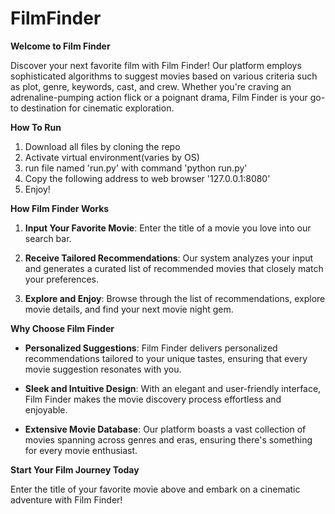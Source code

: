 # FilmFinder


**Welcome to Film Finder**

Discover your next favorite film with Film Finder! Our platform employs sophisticated algorithms to suggest movies based on various criteria such as plot, genre, keywords, cast, and crew. Whether you're craving an adrenaline-pumping action flick or a poignant drama, Film Finder is your go-to destination for cinematic exploration.


**How To Run**
1. Download all files by cloning the repo
2. Activate virtual environment(varies by OS)
3. run file named 'run.py' with command 'python run.py'
4. Copy the following address to web browser '127.0.0.1:8080'
5. Enjoy!

**How Film Finder Works**

1. **Input Your Favorite Movie**: Enter the title of a movie you love into our search bar.

2. **Receive Tailored Recommendations**: Our system analyzes your input and generates a curated list of recommended movies that closely match your preferences.

3. **Explore and Enjoy**: Browse through the list of recommendations, explore movie details, and find your next movie night gem.

**Why Choose Film Finder**

- **Personalized Suggestions**: Film Finder delivers personalized recommendations tailored to your unique tastes, ensuring that every movie suggestion resonates with you.

- **Sleek and Intuitive Design**: With an elegant and user-friendly interface, Film Finder makes the movie discovery process effortless and enjoyable.

- **Extensive Movie Database**: Our platform boasts a vast collection of movies spanning across genres and eras, ensuring there's something for every movie enthusiast.

**Start Your Film Journey Today**

Enter the title of your favorite movie above and embark on a cinematic adventure with Film Finder!

